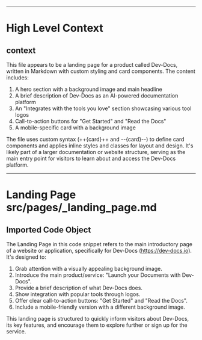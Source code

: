 

  ---
# High Level Context
## context
This file appears to be a landing page for a product called Dev-Docs, written in Markdown with custom styling and card components. The content includes:

1. A hero section with a background image and main headline
2. A brief description of Dev-Docs as an AI-powered documentation platform
3. An "Integrates with the tools you love" section showcasing various tool logos
4. Call-to-action buttons for "Get Started" and "Read the Docs"
5. A mobile-specific card with a background image

The file uses custom syntax (++{card}++ and --{card}--) to define card components and applies inline styles and classes for layout and design. It's likely part of a larger documentation or website structure, serving as the main entry point for visitors to learn about and access the Dev-Docs platform.

---
# Landing Page src/pages/_landing_page.md
## Imported Code Object
The Landing Page in this code snippet refers to the main introductory page of a website or application, specifically for Dev-Docs (https://dev-docs.io). It's designed to:

1. Grab attention with a visually appealing background image.
2. Introduce the main product/service: "Launch your Documents with Dev-Docs".
3. Provide a brief description of what Dev-Docs does.
4. Show integration with popular tools through logos.
5. Offer clear call-to-action buttons: "Get Started" and "Read the Docs".
6. Include a mobile-friendly version with a different background image.

This landing page is structured to quickly inform visitors about Dev-Docs, its key features, and encourage them to explore further or sign up for the service.

  